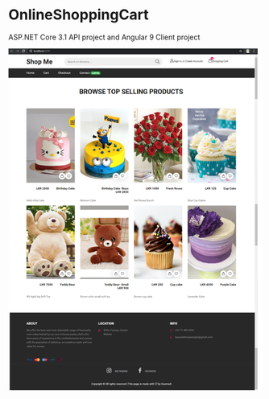 # OnlineShoppingCart
ASP.NET Core 3.1 API project and Angular 9 Client project

<img src="https://github.com/kaumadi/OnlineShoppingCart/blob/master/Shopping-Cart-Client/src/assets/projectImagesUI/ProductList%20(2).png">
